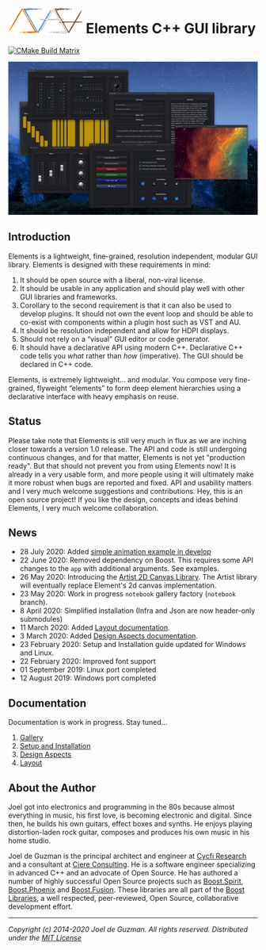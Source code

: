 # ![Elements-Logo](docs/assets/images/elements.png) Elements C++ GUI library

[![CMake Build Matrix](https://github.com/cycfi/elements/workflows/Build/badge.svg)](https://github.com/cycfi/elements/actions?query=workflow%3ABuild)

![alt Photon Sampler](docs/assets/images/photon_sampler.jpg)

## Introduction

Elements is a lightweight, fine-grained, resolution independent, modular GUI library. Elements is designed with these requirements in mind:

1. It should be open source with a liberal, non-viral license.
2. It should be usable in any application and should play well with other GUI
   libraries and frameworks.
3. Corollary to the second requirement is that it can also be used to develop
   plugins. It should not own the event loop and should be able to co-exist
   with components within a plugin host such as VST and AU.
4. It should be resolution independent and allow for HDPI displays.
5. Should not rely on a “visual” GUI editor or code generator.
6. It should have a declarative API using modern C++. Declarative C++ code
   tells you *what* rather than *how* (imperative). The GUI should be
   declared in C++ code.

Elements, is extremely lightweight… and modular. You compose very
fine-grained, flyweight “elements” to form deep element hierarchies using a
declarative interface with heavy emphasis on reuse.

## Status

Please take note that Elements is still very much in flux as we are inching
closer towards a version 1.0 release. The API and code is still undergoing
continuous changes, and for that matter, Elements is not yet "production
ready". But that should not prevent you from using Elements now! It is
already in a very usable form, and more people using it will ultimately make
it more robust when bugs are reported and fixed. API and usability matters
and I very much welcome suggestions and contributions. Hey, this is an open
source project! If you like the design, concepts and ideas behind Elements, I
very much welcome collaboration.

## News

- 28 July 2020: Added [simple animation example in develop](
   https://github.com/cycfi/elements/blob/develop/examples/simple_animation/main.cpp)
- 22 June 2020: Removed dependency on Boost. This requires some API changes to
  the `app` with additional arguments. See examples.
- 26 May 2020: Introducing the [Artist 2D Canvas
  Library](https://github.com/cycfi/artist). The Artist library will
  eventually replace Element's 2d canvas implementation.
- 23 May 2020: Work in progress `notebook` gallery factory (`notebook` branch).
- 8 April 2020: Simplified installation (Infra and Json are now header-only submodules)
- 11 March 2020: Added [Layout documentation](http://cycfi.github.io/elements/layout).
- 3 March 2020: Added [Design Aspects documentation](http://cycfi.github.io/elements/aspects).
- 23 February 2020: Setup and Installation guide updated for Windows and Linux.
- 22 February 2020: Improved font support
- 01 September 2019: Linux port completed
- 12 August 2019: Windows port completed

## Documentation

Documentation is work in progress. Stay tuned...

1. [Gallery](http://cycfi.github.io/elements/gallery)
2. [Setup and Installation](http://cycfi.github.io/elements/setup)
3. [Design Aspects](http://cycfi.github.io/elements/aspects)
4. [Layout](http://cycfi.github.io/elements/layout)

## <a name="jdeguzman"></a>About the Author

Joel got into electronics and programming in the 80s because almost
everything in music, his first love, is becoming electronic and digital.
Since then, he builds his own guitars, effect boxes and synths. He enjoys
playing distortion-laden rock guitar, composes and produces his own music in
his home studio.

Joel de Guzman is the principal architect and engineer at [Cycfi
Research](https://www.cycfi.com/) and a consultant at [Ciere
Consulting](https://ciere.com/). He is a software engineer specializing in
advanced C++ and an advocate of Open Source. He has authored a number of
highly successful Open Source projects such as
[Boost.Spirit](http://tinyurl.com/ydhotlaf),
[Boost.Phoenix](http://tinyurl.com/y6vkeo5t) and
[Boost.Fusion](http://tinyurl.com/ybn5oq9v). These libraries are all part of
the [Boost Libraries](http://tinyurl.com/jubgged), a well respected,
peer-reviewed, Open Source, collaborative development effort.

-------------------------------------------------------------------------------

*Copyright (c) 2014-2020 Joel de Guzman. All rights reserved.*
*Distributed under the [MIT License](https://opensource.org/licenses/MIT)*
